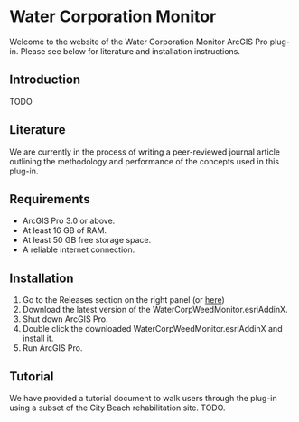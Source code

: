# Water Corporation Monitor
Welcome to the website of the Water Corporation Monitor ArcGIS Pro plug-in. Please see below for literature and installation instructions.

## Introduction
TODO

## Literature
We are currently in the process of writing a peer-reviewed journal article outlining the methodology and performance of the concepts used in this plug-in.

## Requirements
- ArcGIS Pro 3.0 or above.
- At least 16 GB of RAM.
- At least 50 GB free storage space.
- A reliable internet connection.

## Installation
1. Go to the Releases section on the right panel (or [here](https://www.github.com/WaterCorpWeedMonitor/releases))
2. Download the latest version of the WaterCorpWeedMonitor.esriAddinX.
3. Shut down ArcGIS Pro.
4. Double click the downloaded WaterCorpWeedMonitor.esriAddinX and install it.
5. Run ArcGIS Pro.

## Tutorial
We have provided a tutorial document to walk users through the plug-in using a subset of the City Beach rehabilitation site. 
TODO.
